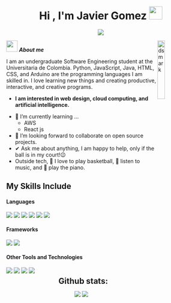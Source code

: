 
<h1 align="center">   Hi , I'm Javier Gomez <img src="https://media.giphy.com/media/hvRJCLFzcasrR4ia7z/giphy.gif" width="35"></h1>
<p align="center">
  <a href="https://github.com/DenverCoder1/readme-typing-svg"><img src="https://readme-typing-svg.herokuapp.com?lines=Software+Engineer+Student;Front+End+Developer;Always%20learning%20new%20things&center=true&width=500&height=50"></a>
</p>
<img alt="dsmark" align="right"  height="20%" width="20%" src="https://c.tenor.com/NzrqQHFBVz8AAAAj/kitty-transparent.gif">

 <img src="https://media.giphy.com/media/ObNTw8Uzwy6KQ/giphy.gif" width="30px">&nbsp;***About me***

I am an undergraduate Software Engineering student at the Universitaria de Colombia. Python, JavaScript, Java, HTML, CSS, and Arduino are the programming languages I am skilled in. I love learning new things and creating productive, interactive, and creative programs.
* **I am interested in web design, cloud computing, and artificial intelligence.**
- 🌱 I’m currently learning ...
  - AWS
  - React js
- 👯 I’m looking forward to collaborate on open source projects.
- ✔ Ask me about anything, I am happy to help, only if the ball is in my court!😉<br>
- Outside tech, 🏀 I love to play basketball, 🎵 listen to music, and 🎹 play the piano.

## My Skills Include
<h4> Languages </h4>
<span> 
  <img src="https://img.shields.io/badge/Python-3776AB?logo=python&logoColor=white&style=for-the-badge"/>
  <img src="https://img.shields.io/badge/Java-ED8B00?style=for-the-badge&logo=java&logoColor=white">
  <img src="https://img.shields.io/badge/JavaScript-F7DF1E?style=for-the-badge&logo=javascript&logoColor=black">
  <img src="https://img.shields.io/badge/HTML5-E34F26?style=for-the-badge&logo=html5&logoColor=white">
  <img src="https://img.shields.io/badge/CSS3-1572B6?style=for-the-badge&logo=css3&logoColor=white">
  <img src="https://img.shields.io/badge/Arduino-00979D?logo=arduino&logoColor=white&style=for-the-badge"/>
</span>

<h4> Frameworks </h4>
<span>
  <img src="https://img.shields.io/badge/React-61DAFB?logo=react&logoColor=black&style=for-the-badge"/>
  <img src="https://img.shields.io/badge/Tailwind CSS-06B6D4?logo=tailwindcss&logoColor=black&style=for-the-badge"/>
</span>

<h4> Other Tools and Technologies </h4>
<span>
  <img src="https://img.shields.io/badge/MySQL-00000F?style=for-the-badge&logo=mysql&logoColor=white">
  <img src="https://img.shields.io/badge/Amazon AWS-232F3E?logo=amazonwebservices&logoColor=FF9900&style=for-the-badge"/>
  <img src="https://img.shields.io/badge/Git-F05032?style=for-the-badge&logo=git&logoColor=white">
  <img src="https://img.shields.io/badge/Xampp-F37623?style=for-the-badge&logo=xampp&logoColor=white">
</span>

<div align="center">
<h2 align="center" style="margin: 5px 10px;">Github stats:</h2> 

[![](https://github-readme-stats.vercel.app/api?username=Jajavier2404&show_icons=true&theme=algolia&hide_border=true&locale=en)](https://github.com/Jajavier2404)
[![](https://github-readme-streak-stats.herokuapp.com/?user=Jajavier2404&theme=algolia)](https://github.com/Jajavier2404)
</div>



